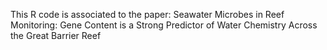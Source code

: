 This R code is associated to the paper: Seawater Microbes in Reef Monitoring: Gene Content is a Strong Predictor of Water Chemistry Across the Great Barrier Reef
